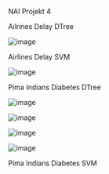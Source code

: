 NAI Projekt 4

Ailrines Delay DTree

![image](https://github.com/KacperStankiewicz/NAI/assets/37616390/b573d9d8-f04e-4a67-82d7-487d77d9ecaf)

Airlines Delay SVM

![image](https://github.com/KacperStankiewicz/NAI/assets/37616390/918de9f1-5e48-4fe8-934a-50e1939d6968)

Pima Indians Diabetes DTree

![image](https://github.com/KacperStankiewicz/NAI/assets/37616390/2e1de639-1ae8-4e4b-9994-63a53ec22f04)

![image](https://github.com/KacperStankiewicz/NAI/assets/37616390/0b1038ae-54d4-47c6-8272-2bde2cc1f36e)

![image](https://github.com/KacperStankiewicz/NAI/assets/37616390/1b62259a-c906-499a-8f94-39546be673a0)

![image](https://github.com/KacperStankiewicz/NAI/assets/37616390/9b4e3264-bf39-49c0-a61a-cce28bcd9958)

Pima Indians Diabetes SVM

